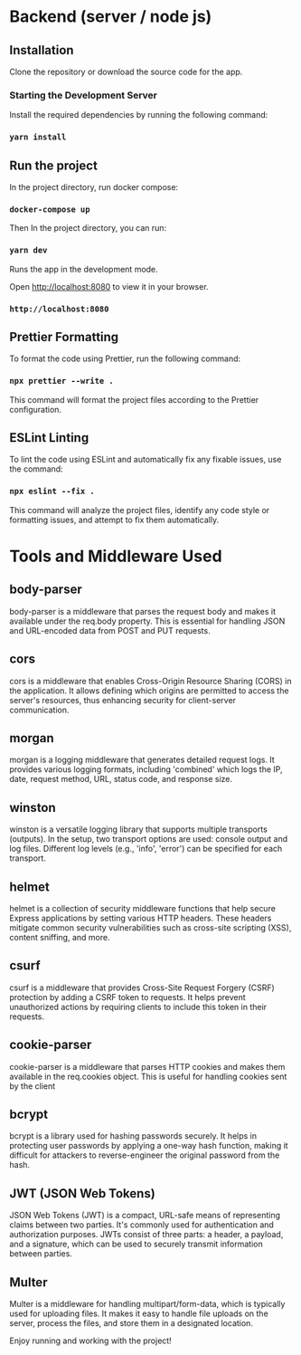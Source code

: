 # Backend (server / node js)

## Installation

Clone the repository or download the source code for the app.

### Starting the Development Server

Install the required dependencies by running the following command:

### `yarn install`

## Run the project

In the project directory, run docker compose:

### `docker-compose up`

Then In the project directory, you can run:

### `yarn dev`

Runs the app in the development mode.

Open [http://localhost:8080](http://localhost:8080) to view it in your browser.

### `http://localhost:8080`

## Prettier Formatting

To format the code using Prettier, run the following command:

### `npx prettier --write .`

This command will format the project files according to the Prettier configuration.

## ESLint Linting

To lint the code using ESLint and automatically fix any fixable issues, use the command:

### `npx eslint --fix .`

This command will analyze the project files, identify any code style or formatting issues, and attempt to fix them automatically.

# Tools and Middleware Used

## body-parser

body-parser is a middleware that parses the request body and makes it available under the req.body property. This is essential for handling JSON and URL-encoded data from POST and PUT requests.

## cors

cors is a middleware that enables Cross-Origin Resource Sharing (CORS) in the application. It allows defining which origins are permitted to access the server's resources, thus enhancing security for client-server communication.

## morgan

morgan is a logging middleware that generates detailed request logs. It provides various logging formats, including 'combined' which logs the IP, date, request method, URL, status code, and response size.

## winston

winston is a versatile logging library that supports multiple transports (outputs). In the setup, two transport options are used: console output and log files. Different log levels (e.g., 'info', 'error') can be specified for each transport.

## helmet

helmet is a collection of security middleware functions that help secure Express applications by setting various HTTP headers. These headers mitigate common security vulnerabilities such as cross-site scripting (XSS), content sniffing, and more.

## csurf

csurf is a middleware that provides Cross-Site Request Forgery (CSRF) protection by adding a CSRF token to requests. It helps prevent unauthorized actions by requiring clients to include this token in their requests.

## cookie-parser

cookie-parser is a middleware that parses HTTP cookies and makes them available in the req.cookies object. This is useful for handling cookies sent by the client

## bcrypt

bcrypt is a library used for hashing passwords securely. It helps in protecting user passwords by applying a one-way hash function, making it difficult for attackers to reverse-engineer the original password from the hash.

## JWT (JSON Web Tokens)

JSON Web Tokens (JWT) is a compact, URL-safe means of representing claims between two parties. It's commonly used for authentication and authorization purposes. JWTs consist of three parts: a header, a payload, and a signature, which can be used to securely transmit information between parties.

## Multer

Multer is a middleware for handling multipart/form-data, which is typically used for uploading files. It makes it easy to handle file uploads on the server, process the files, and store them in a designated location.

Enjoy running and working with the project!
